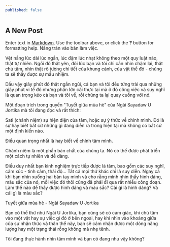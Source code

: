 ```yaml
---
published: false
---
```

## A New Post

Enter text in [Markdown](http://daringfireball.net/projects/markdown/). Use the toolbar above, or click the **?** button for formatting help.
Nắng tràn vào bàn làm việc.

Vệt nắng lúc dài lúc ngắn, lúc đậm lúc nhạt không theo một quy luật nào, thật tự nhiên. Ngồi đó thật yên, đôi lúc bạn và tôi chỉ cần nhìn chậm lại, thật chú tâm, nhìn thật rõ tường chi tiết của khung cảnh, của vật thể đó - chúng ta sẽ thấy được sự mầu nhiệm.

Dầu vậy giây phút đó thật ngắn ngủi, cả bạn và tôi đều từng trải qua những giây phút vi tế đó nhưng phần lớn cái thực tại mà ở đó công việc và suy nghĩ là quan trọng kéo cả bạn và tôi về, rồi chúng ta lại quay cuồng với nó.

Một đoạn trích trong quyển "Tuyết giữa mùa hè" của Ngài Sayadaw U Jortika mà tôi đang đọc và rất thích:

Sati (chánh niệm) sự hiện diện của tâm, hoặc sự ý thức về chính mình. Đó là sự hay biết bất cứ những gì đang diễn ra trong hiện tại mà không có bất cứ một định kiến nào.

Điều quan trọng nhất là hay biết về chính tâm mình.

Chánh niệm là một phần bản chất của chúng ta. Nó có thể được phát triển một cách tự nhiên và dễ dàng. 

Điều duy nhất bạn kinh nghiệm trực tiếp được là tâm, bao gồm các suy nghĩ, cảm xúc - tình cảm, thái độ... Tất cả mọi thứ khác chỉ là suy diễn. Ngay cả khi bạn nhìn xuống hai bàn tay mình và cho rằng mình nhìn thấy hình dáng, màu sắc của nó, mỗi việc đó thôi cũng đã phải đi qua rất nhiều công đoạn. Làm thế nào để thấy được hình dáng và màu sắc? Cài gì là hình dáng? Và cái gì là màu sắc?

Tuyết giữa mùa hè - Ngài Sayadaw U Jortika

Bạn có thể thử như Ngài U Jortika, bạn cũng sẽ có cảm giác, khi chú tâm vào một vật hay sự việc gì đó ở bên ngoài, hay khi nhìn vào khoảng giữa của sự nhận thức và thân thể này, bạn sẽ cảm nhận được một dòng năng lượng hay một trạng thái rỗng không mà nhẹ tênh.

Tôi đang thực hành nhìn tâm mình và bạn có đang như vậy không?

